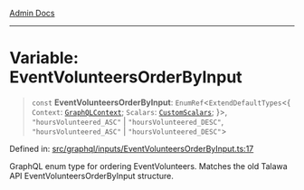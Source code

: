 [Admin Docs](/)

***

# Variable: EventVolunteersOrderByInput

> `const` **EventVolunteersOrderByInput**: `EnumRef`\<`ExtendDefaultTypes`\<\{ `Context`: [`GraphQLContext`](../../../context/type-aliases/GraphQLContext.md); `Scalars`: [`CustomScalars`](../../../scalars/type-aliases/CustomScalars.md); \}\>, `"hoursVolunteered_ASC"` \| `"hoursVolunteered_DESC"`, `"hoursVolunteered_ASC"` \| `"hoursVolunteered_DESC"`\>

Defined in: [src/graphql/inputs/EventVolunteersOrderByInput.ts:17](https://github.com/Sourya07/talawa-api/blob/aac5f782223414da32542752c1be099f0b872196/src/graphql/inputs/EventVolunteersOrderByInput.ts#L17)

GraphQL enum type for ordering EventVolunteers.
Matches the old Talawa API EventVolunteersOrderByInput structure.
